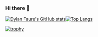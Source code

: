 ### Hi there 👋

[![Dylan Faure's GitHub stats](https://github-readme-stats.vercel.app/api?username=DylanFaure&show_icons=true&count_private=true&theme=colorblind)](https://github.com/anuraghazra/github-readme-stats)[![Top Langs](https://github-readme-stats.vercel.app/api/top-langs/?username=DylanFaure&theme=colorblind)](https://github.com/anuraghazra/github-readme-stats)

[![trophy](https://github-profile-trophy.vercel.app/?username=DylanFaure&theme=chalk)](https://github.com/ryo-ma/github-profile-trophy)

<!--
**DylanFaure/DylanFaure** is a ✨ _special_ ✨ repository because its `README.md` (this file) appears on your GitHub profile.

Here are some ideas to get you started:

- 🔭 I’m currently working on ...
- 🌱 I’m currently learning ...
- 👯 I’m looking to collaborate on ...
- 🤔 I’m looking for help with ...
- 💬 Ask me about ...
- 📫 How to reach me: ...
- 😄 Pronouns: ...
- ⚡ Fun fact: ...
-->
